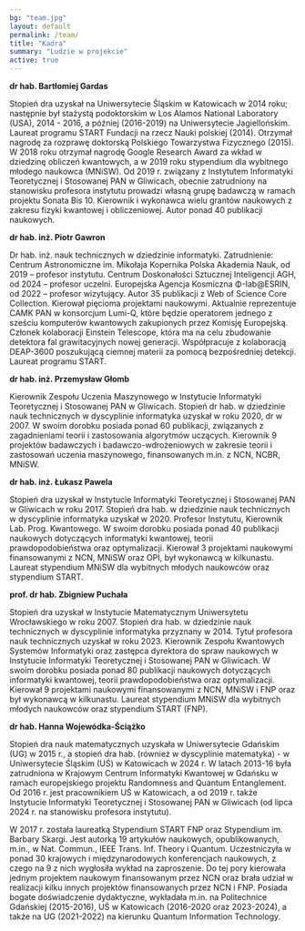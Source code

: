 ```yaml
---
bg: "team.jpg"
layout: default
permalink: /team/
title: "Kadra"
summary: "Ludzie w projekcie"
active: true
---
```


**dr hab. Bartłomiej Gardas**

Stopień dra uzyskał na Uniwersytecie Śląskim w Katowicach w 2014 roku; następnie
był stażystą podoktorskim w Los Alamos National Laboratory (USA), 2014 - 2016, a
później (2016-2019) na Uniwersytecie Jagiellońskim. Laureat programu START
Fundacji na rzecz Nauki polskiej (2014). Otrzymał nagrodę za rozprawę doktorską
Polskiego Towarzystwa Fizycznego (2015). W 2018 roku otrzymał nagrodę Google
Research Award za wkład w dziedzinę obliczeń kwantowych, a w 2019 roku
stypendium dla wybitnego młodego naukowca (MNiSW). Od 2019 r. związany z
Instytutem Informatyki Teoretycznej i Stosowanej PAN w Gliwicach, obecnie
zatrudniony na stanowisku profesora instytutu prowadzi własną grupę badawczą w
ramach projektu Sonata Bis 10. Kierownik i wykonawca wielu grantów naukowych z
zakresu fizyki kwantowej i obliczeniowej. Autor ponad 40 publikacji naukowych.
  
**dr hab. inż. Piotr Gawron**

Dr hab. inż. nauk technicznych w dziedzinie informatyki. Zatrudnienie: Centrum
Astronomiczne im. Mikołaja Kopernika Polska Akademia Nauk, od 2019 – profesor
instytutu. Centrum Doskonałości Sztucznej Inteligencji AGH, od 2024 – profesor
uczelni. Europejska Agencja Kosmiczna Φ-lab@ESRIN, od 2022 – profesor
wizytujący. Autor 35 publikacji z Web of Science Core Collection. Kierował
pięcioma projektami naukowymi. Aktualnie reprezentuje CAMK PAN w konsorcjum
Lumi-Q, które będzie operatorem jednego z sześciu komputerów kwantowych
zakupionych przez Komisję Europejską. Członek kolaboracji Einstein Telescope,
która ma na celu zbudowanie detektora fal grawitacyjnych nowej generacji.
Współpracuje z kolaboracją DEAP-3600 poszukującą ciemnej materii za pomocą
bezpośredniej detekcji. Laureat programu START.
  
**dr hab. inż. Przemysław Głomb**

Kierownik Zespołu Uczenia Maszynowego w Instytucie Informatyki Teoretycznej i
Stosowanej PAN w Gliwicach. Stopień dr hab. w dziedzinie nauk technicznych w
dyscyplinie informatyka uzyskał w roku 2020, dr w 2007. W swoim dorobku posiada
ponad 60 publikacji, związanych z zagadnieniami teorii i zastosowania algorytmów
uczących. Kierownik 9 projektów badawczych i badawczo-wdrożeniowych w zakresie
teorii i zastosowań uczenia maszynowego, finansowanych m.in. z NCN, NCBR, MNiSW.
  
**dr hab. inż. Łukasz Pawela**

Stopień dra uzyskał w Instytucie Informatyki Teoretycznej i Stosowanej PAN w
Gliwicach w roku 2017. Stopień dra hab. w dziedzinie nauk technicznych w
dyscyplinie informatyka uzyskał w 2020. Profesor Instytutu, Kierownik Lab. Prog.
Kwantowego. W swoim dorobku posiada ponad 40 publikacji naukowych dotyczących
informatyki kwantowej, teorii prawdopodobieństwa oraz optymalizacji. Kierował 3
projektami naukowymi finansowanymi z NCN, MNiSW oraz OPI, był wykonawcą w
kilkunastu. Laureat stypendium MNiSW dla wybitnych młodych naukowców oraz
stypendium START.

**prof. dr hab. Zbigniew Puchała**

Stopień dra uzyskał w Instytucie Matematycznym Uniwersytetu Wrocławskiego w 
roku 2007. Stopień dra hab. w dziedzinie nauk technicznych w dyscyplinie
informatyka przyznany w 2014. Tytuł profesora nauk technicznych uzyskał
w roku 2023. Kierownik Zespołu Kwantowych Systemów Informatyki oraz zastępca
dyrektora do spraw naukowych w Instytucie Informatyki Teoretycznej i Stosowanej
PAN w Gliwicach. W swoim dorobku posiada ponad 80 publikacji naukowych dotyczących
informatyki kwantowej, teorii prawdopodobieństwa oraz optymalizacji. Kierował 9
projektami naukowymi finansowanymi z NCN, MNiSW i FNP oraz był wykonawcą w
kilkunastu. Laureat stypendium MNiSW dla wybitnych młodych naukowców oraz
stypendium START (FNP).
  
**dr hab. Hanna Wojewódka-Ściążko**

Stopień dra nauk matematycznych uzyskała w Uniwersytecie Gdańskim (UG) w 2015
r., a stopień dra hab. (również w dyscyplinie matematyka) - w Uniwersytecie
Śląskim (UŚ) w Katowicach w 2024 r. W latach 2013-16 była zatrudniona w Krajowym
Centrum Informatyki Kwantowej w Gdańsku w ramach europejskiego projektu
Randomness and Quantum Entanglement. Od 2016 r. jest pracownikiem UŚ w
Katowicach, a od 2019 r. także Instytucie Informatyki Teoretycznej i Stosowanej
PAN w Gliwicach (od lipca 2024 r. na stanowisku profesora instytutu). 

W 2017 r. została laureatką Stypendium START FNP oraz Stypendium im. Barbary
Skargi. Jest autorką 19 artykułów naukowych, opublikowanych, m.in., w Nat.
Commun., IEEE Trans. Inf. Theory i Quantum. Uczestniczyła w ponad 30 krajowych i
międzynarodowych konferencjach naukowych, z czego na 9 z nich wygłosiła wykład
na zaproszenie. Do tej pory kierowała jednym projektem naukowym finansowanym
przez NCN oraz brała udział w realizacji kilku innych projektów finansowanych
przez NCN i FNP. Posiada bogate doświadczenie dydaktyczne, wykładała m.in. na
Politechnice Gdańskiej (2015-2016), UŚ w Katowicach (2016-2020 oraz 2023-2024),
a także na UG (2021-2022) na kierunku Quantum Information Technology.